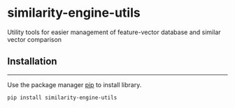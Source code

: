 # similarity-engine-utils

Utility tools for easier management of feature-vector database and similar 
vector comparison

## Installation
---------------

Use the package manager [pip](https://pip.pypa.io/en/stable/) to install library.

```bash
pip install similarity-engine-utils
```
